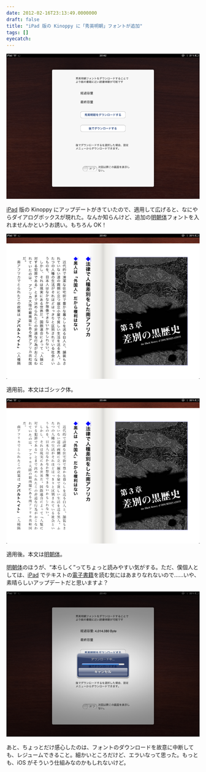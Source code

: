 ```yaml
---
date: 2012-02-16T23:13:49.0000000
draft: false
title: "iPad 版の Kinoppy に「秀英明朝」フォントが追加"
tags: []
eyecatch: 
---
```

<p><img src="20120216230320.png" alt="f:id:daruyanagi:20120216230320p:plain" title="f:id:daruyanagi:20120216230320p:plain" class="hatena-fotolife"></p><p><a class="keyword" href="http://d.hatena.ne.jp/keyword/iPad">iPad</a> 版の Kinoppy にアップデートがきていたので、適用して広げると、なにやらダイアログボックスが現れた。なんか知らんけど、追加の<a class="keyword" href="http://d.hatena.ne.jp/keyword/%CC%C0%C4%AB%C2%CE">明朝体</a>フォントを入れませんかというお誘い。もちろん OK！</p><p><img src="20120216230323.png" alt="f:id:daruyanagi:20120216230323p:plain" title="f:id:daruyanagi:20120216230323p:plain" class="hatena-fotolife"></p><p>適用前。本文はゴシック体。</p><p><img src="20120216230253.png" alt="f:id:daruyanagi:20120216230253p:plain" title="f:id:daruyanagi:20120216230253p:plain" class="hatena-fotolife"></p><p>適用後。本文は<a class="keyword" href="http://d.hatena.ne.jp/keyword/%CC%C0%C4%AB%C2%CE">明朝体</a>。</p><p><a class="keyword" href="http://d.hatena.ne.jp/keyword/%CC%C0%C4%AB%C2%CE">明朝体</a>のほうが、“本らしく”ってちょっと読みやすい気がする。ただ、僕個人としては、<a class="keyword" href="http://d.hatena.ne.jp/keyword/iPad">iPad</a> でテキストの<a class="keyword" href="http://d.hatena.ne.jp/keyword/%C5%C5%BB%D2%BD%F1%C0%D2">電子書籍</a>を読む気にはあまりなれないので......いや、素晴らしいアップデートだと思いますよ？</p><p><img src="20120216230429.png" alt="f:id:daruyanagi:20120216230429p:plain" title="f:id:daruyanagi:20120216230429p:plain" class="hatena-fotolife"></p><p>あと、ちょっとだけ感心したのは、フォントのダウンロードを故意に中断しても、レジュームできること。細かいところだけど、エラいなって思った。もっとも、iOS がそういう仕組みなのかもしれないけど。</p>
